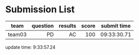 # Submission List
team    | question  | results  | score | submit time
------|-----:|-----:| ----:|-----
team03 | PD | AC | 100 | 09:33:30.71


update time:  9:33:57.24 
